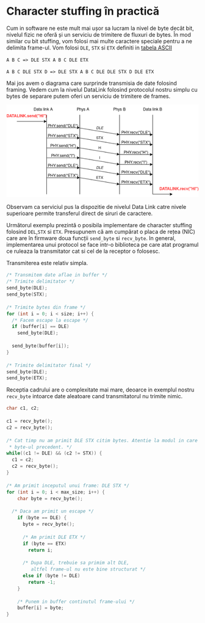 # Character stuffing în practică

Cum in software ne este mult mai ușor sa lucram la nivel de byte decât bit,
nivelul fizic ne oferă și un serviciu de trimitere de fluxuri de bytes. În mod
similar cu bit stuffing, vom folosi mai multe caractere speciale pentru a ne
delimita frame-ul. Vom folosi `DLE`, `STX` si `ETX` definiti in [tabela
ASCII](https://www.rapidtables.com/code/text/ascii-table.html)

`A B C => DLE STX A B C DLE ETX`

`A B C DLE STX D => DLE STX A B C DLE DLE STX D DLE ETX`

Mai jos avem o diagrama care surprinde transmisia de date folosind
framing. Vedem cum la nivelul DataLink folosind protocolul nostru simplu
cu bytes de separare putem oferi un serviciu de trimitere de frames.

![](images/byte_stuffing.png)

Observam ca serviciul pus la dispozitie de nivelul Data Link catre nivele
superioare permite transferul direct de siruri de caractere.

Următorul exemplu prezintă o posibila implementare de character stuffing
folosind `DEL`,`STX` si `ETX`. Presupunem că am cumpărat o placa de
rețea (NIC) care are în firmware doua funcții `send_byte` si
`recv_byte`. In general, implementarea unui protocol se face intr-o biblioteca
pe care atat programul ce ruleaza la transmitator cat si cel de la receptor
o folosesc.

Transmiterea este relativ simpla.

``` C
/* Transmitem date aflae in buffer */
/* Trimite delimitator */
send_byte(DLE);
send_byte(STX);

/* Trimite bytes din frame */
for (int i = 0; i < size; i++) {
  /* Facem escape la escape */
  if (buffer[i] == DLE)
    send_byte(DLE);
    
  send_byte(buffer[i]);
}

/* Trimite delimitator final */
send_byte(DLE);
send_byte(ETX);
```

Receptia cadrului are o complexitate mai mare, deoarce in exemplul nostru
`recv_byte` intoarce date aleatoare cand transmitatorul nu trimite nimic.

``` C
char c1, c2;

c1 = recv_byte();
c2 = recv_byte();

/* Cat timp nu am primit DLE STX citim bytes. Atentie la modul in care salvam
 * byte-ul precedent. */
while((c1 != DLE) && (c2 != STX)) {
  c1 = c2;
  c2 = recv_byte();
}

/* Am primit inceputul unui frame: DLE STX */
for (int i = 0; i < max_size; i++) {
	char byte = recv_byte();

  /* Daca am primit un escape */
	if (byte == DLE) {
	  byte = recv_byte();
	  
	  /* Am primit DLE ETX */
	  if (byte == ETX)
	    return i;

	  /* Dupa DLE, trebuie sa primim alt DLE,
	     altfel frame-ul nu este bine structurat */ 
	  else if (byte != DLE)
	    return -1;
	}

	/* Punem in buffer continutul frame-ului */    
	buffer[i] = byte; 
}
```

